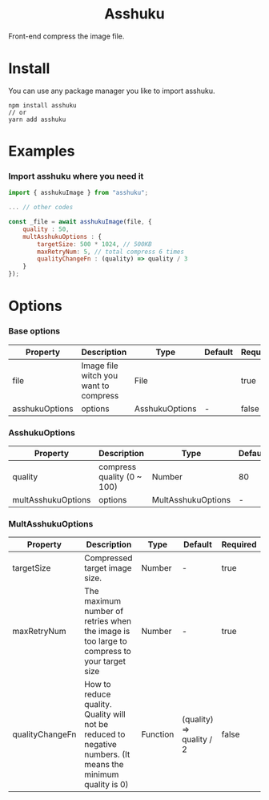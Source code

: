 <h1 align="center">Asshuku</h1>

Front-end compress the image file.

# Install

You can use any package manager you like to import asshuku.

```
npm install asshuku
// or
yarn add asshuku
```

# Examples

### Import asshuku where you need it

```js
import { asshukuImage } from "asshuku";

... // other codes

const _file = await asshukuImage(file, {
    quality : 50,
    multAsshukuOptions : {
        targetSize: 500 * 1024, // 500KB
        maxRetryNum: 5, // total compress 6 times
        qualityChangeFn : (quality) => quality / 3
    }
});
```

# Options

### Base options

| Property | Description | Type | Default | Required |
| --- | --- | --- | --- | --- |
| file | Image file witch you want to compress | File |  | true |
| asshukuOptions | options | AsshukuOptions | - | false |

### AsshukuOptions

| Property | Description | Type | Default | Required |
| --- | --- | --- | --- | --- |
| quality | compress quality (0 ~ 100) | Number | 80 | true |
| multAsshukuOptions | options | MultAsshukuOptions | - | false |

### MultAsshukuOptions

| Property | Description | Type | Default | Required |
| --- | --- | --- | --- | --- |
| targetSize | Compressed target image size. | Number | - | true |
| maxRetryNum | The maximum number of retries when the image is too large to compress to your target size | Number | - | true |
| qualityChangeFn | How to reduce quality. Quality will not be reduced to negative numbers. (It means the minimum quality is 0) | Function | (quality) => quality / 2 | false |